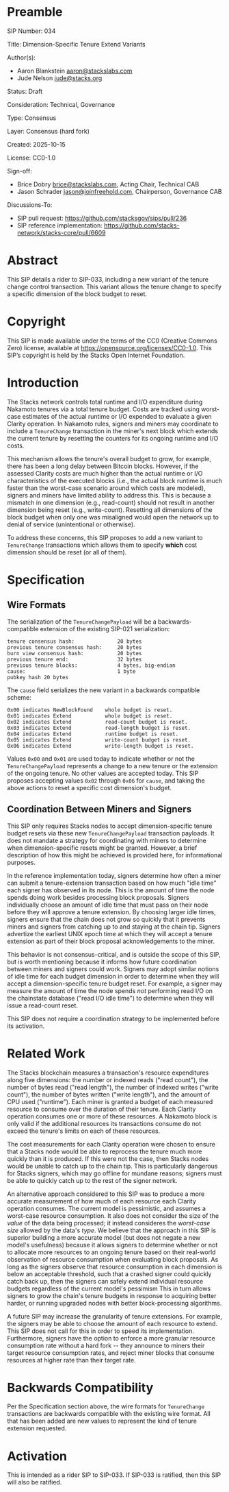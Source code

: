 # Preamble

SIP Number: 034

Title: Dimension-Specific Tenure Extend Variants 

Author(s):

- Aaron Blankstein <aaron@stackslabs.com>
- Jude Nelson <jude@stacks.org>

Status: Draft

Consideration: Technical, Governance

Type: Consensus

Layer: Consensus (hard fork)

Created: 2025-10-15

License: CC0-1.0

Sign-off:
- Brice Dobry <brice@stackslabs.com>, Acting Chair, Technical CAB
- Jason Schrader <jason@joinfreehold.com>, Chairperson, Governance CAB

Discussions-To: 
* SIP pull request: https://github.com/stacksgov/sips/pull/236
* SIP reference implementation: https://github.com/stacks-network/stacks-core/pull/6609

# Abstract

This SIP details a rider to SIP-033, including a new variant of the tenure change
control transaction. This variant allows the tenure change to specify a specific 
dimension of the block budget to reset.

# Copyright

This SIP is made available under the terms of the CC0 (Creative Commons Zero)
license, available at https://opensource.org/licenses/CC0-1.0. This SIP’s
copyright is held by the Stacks Open Internet Foundation.

# Introduction

The Stacks network controls total runtime and I/O expenditure during Nakamoto tenures
via a total tenure budget. Costs are tracked using worst-case estimates of the actual
runtime or I/O expended to evaluate a given Clarity operation. In Nakamoto rules,
signers and miners may coordinate to include a `TenureChange` transaction in the miner's
next block which extends the current tenure by resetting the counters for its ongoing
runtime and I/O costs.

This mechanism allows the tenure's overall budget to grow, for example, there has been a long
delay between Bitcoin blocks.  However, if the assessed Clarity costs are much higher
than the actual runtime or I/O characteristics of the executed blocks (i.e., the actual
block runtime is much faster than the worst-case scenario around which costs are modeled),
signers and miners have limited ability to address this. This is because a mismatch in one
dimension (e.g., read-count) should not result in another dimension being reset (e.g., write-count).
Resetting all dimensions of the block budget when only one was misaligned would open the
network up to denial of service (unintentional or otherwise).

To address these concerns, this SIP proposes to add a new variant to `TenureChange` transactions
which allows them to specify **which** cost dimension should be reset (or all of them).

# Specification

## Wire Formats

The serialization of the `TenureChangePayload` will be a backwards-compatible extension of
the existing SIP-021 serialization:

```
tenure consensus hash:	            20 bytes
previous tenure consensus hash:     20 bytes
burn view consensus hash:	        20 bytes
previous tenure end:	            32 bytes
previous tenure blocks:             4 bytes, big-endian
cause:                              1 byte
pubkey hash	20 bytes
```

The `cause` field serializes the new variant in a backwards compatible scheme:

```
0x00 indicates NewBlockFound    whole budget is reset.
0x01 indicates Extend           whole budget is reset.
0x02 indicates Extend           read-count budget is reset.
0x03 indicates Extend           read-length budget is reset.
0x04 indicates Extend           runtime budget is reset.
0x05 indicates Extend           write-count budget is reset.
0x06 indicates Extend           write-length budget is reset.
```

Values `0x00` and `0x01` are used today to indicate whether or not the
`TenureChangePayload` represents a change to a new tenure or the extension
of the ongoing tenure.  No other values are accepted today.
This SIP proposes accepting values `0x02` through `0x06` for `cause`, and taking
the above actions to reset a specific cost dimension's budget.

## Coordination Between Miners and Signers

This SIP only requires Stacks nodes to accept dimension-specific tenure budget
resets via these new `TenureChangePayload` transaction payloads.  It does
not mandate a strategy for coordinating with miners to determine when
dimension-specific resets might be granted.  However, a brief description of how
this might be achieved is provided here, for informational purposes.

In the reference implementation today, signers determine how often a miner can
submit a tenure-extension transaction based on how much "idle time" each signer has
observed in its node.  This is the amount of time the node spends doing work
besides processing block proposals.  Signers individually choose an amount of
idle time that must pass on their node before they will approve a tenure
extension.  By choosing larger idle times, signers ensure that the chain does
not grow so quickly that it prevents miners and signers from catching up to and
staying at the chain tip.  Signers advertize the earliest UNIX epoch time at
which they will accept a tenure extension as part of their block proposal
acknowledgements to the miner.

This behavior is not consensus-critical, and is outside the scope of this SIP,
but is worth mentioning because it informs how future coordination between miners
and signers could work.  Signers may adopt similar notions of idle time for each
budget dimension in order to determine when they will accept a
dimension-specific tenure budget reset.  For example, a signer may measure
the amount of time the node spends _not_ performing read I/O on the chainstate database
("read I/O idle time") to determine when they will issue a read-count reset.

This SIP does not require a coordination strategy to be implemented before its
activation.

# Related Work

The Stacks blockchain measures a transaction's resource expenditures along five
dimensions:  the number or indexed reads ("read count"), the number of bytes
read ("read length"), the number of indexed writes ("write count"), the number
of bytes written ("write length"), and the amount of CPU used ("runtime").  Each
miner is granted a budget of each measured resource to consume over the duration
of their tenure.  Each Clarity operation consumes one or more of these
resources.  A Nakamoto block is only valid if the additional resources its
transactions consume do not exceed the tenure's limits on each of these
resources.

The cost measurements for each Clarity operation were chosen to
ensure that a Stacks node would be able to reprocess the tenure much more
quickly than it is produced.  If this were not the case, then Stacks nodes would
be unable to catch up to the chain tip.  This is particularly dangerous for
Stacks signers, which may go offline for mundane reasons; signers must be able
to quickly catch up to the rest of the signer network.

An alternative approach considered to this SIP was to produce a more accurate
measurement of how much of each resource each Clarity operation consumes.  The
current model is pessimistic, and assumes a worst-case resource consumption.  It
also does not consider the size of the _value_ of the data being processed; it
instead consideres the _worst-case size_ allowed by the data's _type_.
We believe that the approach in this SIP is superior building a more accurate
model (but does not negate a new model's usefulness) because it allows
signers to determine whether or not to allocate more resources to an ongoing
tenure based on their real-world observation of resource consumption when
evaluating block proposals.  As long as the signers observe that resource
consumption in each dimension is below an acceptable threshold, such that a
crashed signer could quickly catch back up, then the signers can safely extend
individual resource budgets regardless of the current model's pessimism
This in turn allows signers to grow the chain's tenure budgets in response
to acquiring better harder, or running upgraded nodes with better
block-processing algorithms.

A future SIP may increase the granularity of tenure extensions.  For example,
the signers may be able to choose the amount of each resource to extend.
This SIP does not call for this in order to speed its implementation.
Furthermore, signers have the option to enforce a more granular resource
consumption rate without a hard fork -- they announce to miners their target
resource consumption rates, and reject miner blocks that consume resources at
higher rate than their target rate.

# Backwards Compatibility

Per the Specification section above, the wire formats for `TenureChange`
transactions are backwards compatible with the existing wire format.  All that
has been added are new values to represent the kind of tenure extension
requested.

# Activation

This is intended as a rider SIP to SIP-033. If SIP-033 is ratified, then this
SIP will also be ratified.
